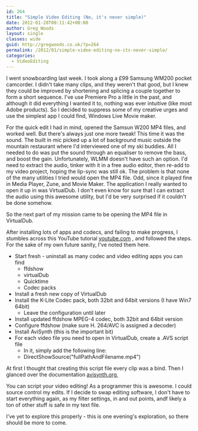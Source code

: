 ```yaml
---
id: 264
title: "Simple Video Editing (No, it's never simple)"
date: 2012-01-28T00:11:42+00:00
author: Greg Woods
layout: single
classes: wide
guid: http://gregwoods.co.uk/?p=264
permalink: /2012/01/simple-video-editing-no-its-never-simple/
categories:
  - VideoEditing
---
```


I went snowboarding last week. I took along a £99 Samsung WM200 pocket camcorder. I didn't take many clips, and they weren't that good, but I knew they could be improved by shortening and splicing a couple together to form a short sequence. I've use Premiere Pro a little in the past, and although it did everything I wanted it to, nothing was ever intuitive (like most Adobe products). So I decided to suppress some of my creative urges and use the simplest app I could find, Windows Live Movie maker.

For the quick edit I had in mind, opened the Samsun W200 MP4 files, and worked well. But there's always just one more tweak! This time it was the sound. The built in mic picked up a lot of background music outside the mountain restaurant where I'd interviewed one of my ski buddies. All I needed to do was put the sound through an equaliser to remove the bass, and boost the gain. Unfortunately, WLMM doesn't have such an option. I'd need to extract the audio, tinker with it in a free audio editor, then re-add to my video project, hoping the lip-sync was still ok. The problem is that none of the many utilities I tried would open the MP4 file. Odd, since it played fine in Media Player, Zune, and Movie Maker. The application I really wanted to open it up in was VirtualDub. I don't even know for sure that I can extract the audio using this awesome utility, but I'd be very surprised if it couldn't be done somehow.

So the next part of my mission came to be opening the MP4 file in VirtualDub.

After installing lots of apps and codecs, and failing to make progress, I stumbles across this YouTube tutorial [youtube.com](http://www.youtube.com/watch?v=nXLEAScqN0U) , and followed the steps. For the sake of my own future sanity, I've noted them here.

* Start fresh - uninstall as many codec and video editing apps you can find 
    * ffdshow
    * virtualDub
    * Quicktime
    * Codec packs
* Install a fresh new copy of VirtualDub
* Install the K-Lite Codec pack, both 32bit and 64bit versions (I have Win7 64bit) 
    * Leave the configuration until later
* Install updated ffdshow MPEG-4 codec, both 32bit and 64bit version
* Configure ffdshow (make sure H. 264/AVC is assigned a decoder)
* Install AviSynth (this is the important bit)
* For each video file you need to open in VirtualDub, create a .AVS script file 
    * In it, simply add the following line:
    * DirectShowSource("fullPathAndFilename.mp4")

At first I thought that creating this script file every clip was a bind. Then I glanced over the documentation [avisynth.org ](http://avisynth.org "avisynth.org")

You can script your video editing! As a programmer this is awesome. I could source control my edits. If I decide to swap editing software, I don't have to start everything again, as my filter settings, in and out points, andf likely a ton of other stuff is safe in my text file.

I've yet to explore this properly - this is one evening's exploration, so there should be more to come.
